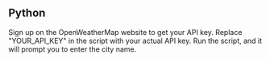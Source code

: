 Python
--------
Sign up on the OpenWeatherMap website to get your API key.
Replace "YOUR_API_KEY" in the script with your actual API key.
Run the script, and it will prompt you to enter the city name.

